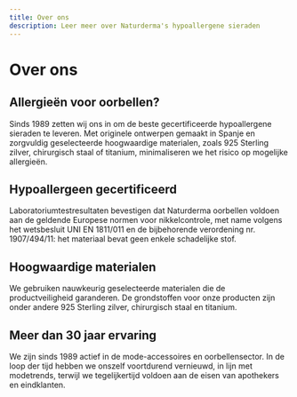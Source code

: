 ```yaml
---
title: Over ons
description: Leer meer over Naturderma's hypoallergene sieraden
---
```


# Over ons

## Allergieën voor oorbellen?

Sinds 1989 zetten wij ons in om de beste gecertificeerde hypoallergene sieraden te leveren. Met originele ontwerpen gemaakt in Spanje en zorgvuldig geselecteerde hoogwaardige materialen, zoals 925 Sterling zilver, chirurgisch staal of titanium, minimaliseren we het risico op mogelijke allergieën.

## Hypoallergeen gecertificeerd

Laboratoriumtestresultaten bevestigen dat Naturderma oorbellen voldoen aan de geldende Europese normen voor nikkelcontrole, met name volgens het wetsbesluit UNI EN 1811/011 en de bijbehorende verordening nr. 1907/494/11: het materiaal bevat geen enkele schadelijke stof.

## Hoogwaardige materialen

We gebruiken nauwkeurig geselecteerde materialen die de productveiligheid garanderen. De grondstoffen voor onze producten zijn onder andere 925 Sterling zilver, chirurgisch staal en titanium.

## Meer dan 30 jaar ervaring

We zijn sinds 1989 actief in de mode-accessoires en oorbellensector. In de loop der tijd hebben we onszelf voortdurend vernieuwd, in lijn met modetrends, terwijl we tegelijkertijd voldoen aan de eisen van apothekers en eindklanten. 